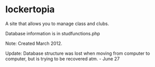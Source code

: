 lockertopia
===========
A site that allows you to manage class and clubs.

Database information is in studfunctions.php

Note: Created March 2012.

Update: Database structure was lost when moving from computer to computer, but
is trying to be recovered atm. - June 27
